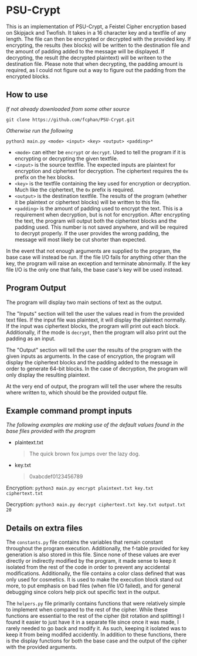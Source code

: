 # PSU-Crypt

This is an implementation of PSU-Crypt, a Feistel Cipher encryption based on Skipjack and Twofish. It takes in a 16 character key and a textfile of any length. The file can then be encrypted or decrypted with the provided key. If encrypting, the results (hex blocks) will be written to the destination file and the amount of padding added to the message will be displayed. If decrypting, the result (the decrypted plaintext) will be writeen to the destination file. Please note that when decrypting, the padding amount is required, as I could not figure out a way to figure out the padding from the encrypted blocks.

## How to use

_If not already downloaded from some other source_

`git clone https://github.com/fcphan/PSU-Crypt.git`

_Otherwise run the following_

`python3 main.py <mode> <input> <key> <output> <padding>*`

- `<mode>` can either be `encrypt` or `decrypt`. Used to tell the program if it is encrypting or decrypting the given textfile.
- `<input>` is the source textfile. The expected inputs are plaintext for encryption and ciphertext for decryption. The ciphertext requires the `0x` prefix on the hex blocks.
- `<key>` is the textfile containing the key used for encryption or decryption. Much like the ciphertext, the `0x` prefix is required.
- `<output>` is the destination textfile. The results of the program (whether it be plaintext or ciphertext blocks) will be written to this file.
- `<padding>` is the amount of padding used to encrypt the text. This is a requirement when decryption, but is not for encryption. After encrypting the text, the program will output both the ciphertext blocks and the padding used. This number is not saved anywhere, and will be required to decrypt properly. If the user provides the wrong padding, the message will most likely be cut shorter than expected.

In the event that not enough arguments are supplied to the program, the base case will instead be run. If the file I/O fails for anything other than the key, the program will raise an exception and terminate abnormally. If the key file I/O is the only one that fails, the base case's key will be used instead.

## Program Output

The program will display two main sections of text as the output.

The "Inputs" section will tell the user the values read in from the provided text files. If the input file was plaintext, it will display the plaintext normally. If the input was ciphertext blocks, the program will print out each block. Additionally, if the mode is `decrypt`, then the program will also print out the padding as an input.

The "Output" section will tell the user the results of the program with the given inputs as arguments. In the case of encryption, the program will display the ciphertext blocks and the padding added to the message in order to generate 64-bit blocks. In the case of decryption, the program will only display the resulting plaintext.

At the very end of output, the program will tell the user where the results where written to, which should be the provided output file.

## Example command prompt inputs

_The following examples are making use of the default values found in the base files provided with the program_

- plaintext.txt
  > The quick brown fox jumps over the lazy dog.
- key.txt
  > 0xabcdef0123456789

Encryption:
`python3 main.py encrypt plaintext.txt key.txt ciphertext.txt`

Decryption:
`python3 main.py decrypt ciphertext.txt key.txt output.txt 20`

## Details on extra files

The `constants.py` file contains the variables that remain constant throughout the program execution. Additionally, the f-table provided for key generation is also stored in this file. Since none of these values are ever directly or indirectly modified by the program, it made sense to keep it isolated from the rest of the code in order to prevent any accidental modifications. Additionally, the file contains a color class defined that was only used for cosmetics. It is used to make the execution block stand out more, to put emphasis on bad files (when file I/O failed), and for general debugging since colors help pick out specific text in the output.

The `helpers.py` file primarily contains functions that were relatively simple to implement when compared to the rest of the cipher. While these functions are essential to the rest of the cipher (bit rotation and splitting) I found it easier to just have it in a separate file since once it was made, I rarely needed to go back and modify it. As such, keeping it isolated was to keep it from being modifed accidently. In addition to these functions, there is the display functions for both the base case and the output of the cipher with the provided arguments.

